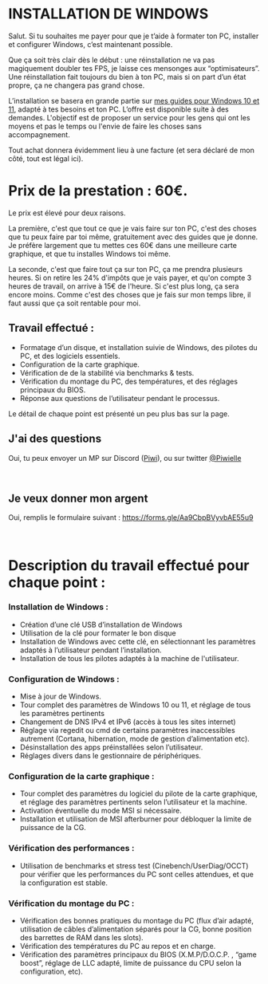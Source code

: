 # INSTALLATION DE WINDOWS


Salut. Si tu souhaites me payer pour que je t’aide à formater ton PC, installer et configurer Windows, c’est maintenant possible.

Que ça soit très clair dès le début : une réinstallation ne va pas magiquement doubler tes FPS, je laisse ces mensonges aux “optimisateurs”. Une réinstallation fait toujours du bien à ton PC, mais si on part d’un état propre, ça ne changera pas grand chose.


L’installation se basera en grande partie sur [mes guides pour Windows 10 et 11](https://installerwindows.fr/), adapté à tes besoins et ton PC.
L’offre est disponible suite à des demandes. L'objectif est de proposer un service pour les gens qui ont les moyens et pas le temps ou l'envie de faire les choses sans accompagnement.

Tout achat donnera évidemment lieu à une facture (et sera déclaré de mon côté, tout est légal ici).


# Prix de la prestation : 60€.

Le prix est élevé pour deux raisons.

La première, c'est que tout ce que je vais faire sur ton PC, c'est des choses que tu peux faire par toi même, gratuitement avec des guides que je donne. Je préfère largement que tu mettes ces 60€ dans une meilleure carte graphique, et que tu installes Windows toi même.

La seconde, c'est que faire tout ça sur ton PC, ça me prendra plusieurs heures. Si on retire les 24% d'impôts que je vais payer, et qu'on compte 3 heures de travail, on arrive à 15€ de l'heure. Si c'est plus long, ça sera encore moins. Comme c'est des choses que je fais sur mon temps libre, il faut aussi que ça soit rentable pour moi.

## Travail effectué :
<ul>
  <li>Formatage d’un disque, et installation suivie de Windows, des pilotes du PC, et des logiciels essentiels.</li>
  <li>Configuration de la carte graphique.</li>
  <li>Vérification de de la stabilité via benchmarks & tests.</li>
  <li>Vérification du montage du PC, des températures, et des réglages principaux du BIOS.</li>
 <li>Réponse aux questions de l’utilisateur pendant le processus.</li>
</ul> 
Le détail de chaque point est présenté un peu plus bas sur la page.

## J'ai des questions
Oui, tu peux envoyer un MP sur Discord ([Piwi](https://discordapp.com/users/95918004444872704)), ou sur twitter [@Piwielle](https://twitter.com/Piwielle)

<br/>

## Je veux donner mon argent
Oui, remplis le formulaire suivant : https://forms.gle/Aa9CbpBVyvbAE55u9

<br/>

# Description du travail effectué pour chaque point :


### **Installation de Windows :**

- Création d’une clé USB d’installation de Windows
- Utilisation de la clé pour formater le bon disque
- Installation de Windows avec cette clé, en sélectionnant les paramètres adaptés à l’utilisateur pendant l’installation.
- Installation de tous les pilotes adaptés à la machine de l'utilisateur.



###  **Configuration de Windows :**

- Mise à jour de Windows.
- Tour complet des paramètres de Windows 10 ou 11, et réglage de tous les paramètres pertinents
- Changement de DNS IPv4 et IPv6 (accès à tous les sites internet)
- Réglage via regedit ou cmd de certains paramètres inaccessibles autrement (Cortana, hibernation, mode de gestion d’alimentation etc).
- Désinstallation des apps préinstallées selon l’utilisateur.
- Réglages divers dans le gestionnaire de périphériques.



###  **Configuration de la carte graphique :**

- Tour complet des paramètres du logiciel du pilote de la carte graphique, et réglage des paramètres pertinents selon l’utilisateur et la machine. 
- Activation éventuelle du mode MSI si nécessaire.
- Installation et utilisation de MSI afterburner pour débloquer la limite de puissance de la CG.


###  **Vérification des performances :**

- Utilisation de benchmarks et stress test (Cinebench/UserDiag/OCCT) pour vérifier que les performances du PC sont celles attendues, et que la configuration est stable.


###  **Vérification du montage du PC :**

- Vérification des bonnes pratiques du montage du PC (flux d’air adapté, utilisation de câbles d’alimentation séparés pour la CG, bonne position des barrettes de RAM dans les slots). 
- Vérification des températures du PC au repos et en charge. 
- Vérification des paramètres principaux du BIOS (X.M.P/D.O.C.P. , “game boost”, réglage de LLC adapté, limite de puissance du CPU selon la configuration, etc).

